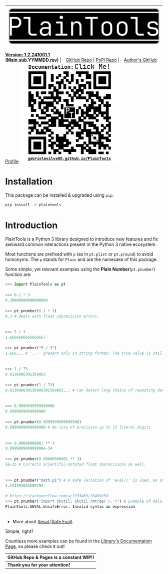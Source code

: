 |![Image](https://raw.githubusercontent.com/gabrielmsilva00/PlainTools/refs/heads/main/imgs/pthead.png)
|:--:|
**[Version: 1.2.241001.1](https://github.com/gabrielmsilva00/PlainTools/releases) <br/> (Main.sub.YYMMDD.rev)**
| - [GitHub Repo](https://github.com/gabrielmsilva00/PlainTools) \| [PyPi Repo](https://pypi.org/project/PlainTools)
| - [Author's GitHub Profile](https://github.com/gabrielmsilva00)
[<img src="https://raw.githubusercontent.com/gabrielmsilva00/PlainTools/refs/heads/main/imgs/ptqrdoc.png?">](https://gabrielmsilva00.github.io/PlainTools)

# Installation

This package can be installed & upgraded using `pip`:

```sh
pip install -U plaintools
```

# Introduction

PlainTools is a Python 3 library designed to introduce new features and 
fix awkward common interactions present in the Python 3 native ecosystem.

Most functions are prefixed with `p` (as in `pt.plist` or `pt.pround`) 
to avoid homonyms. The `p` stands for `Plain` and are the namesake of this package.

Some simple, yet relevant examples using the **Plain Number**(`pt.pnumber`) function are:

```python
>>> import PlainTools as pt

>>> 0.1 * 3
0.30000000000000004

>>> pt.pnumber(0.1 * 3)
0.3 # Deals with float imprecision errors.
؜

>>> 5 / 3
1.6666666666666667

>>> pt.pnumber("5 / 3")
1.666... # '...' present only in string format; The true value is still float(5/3).
؜

>>> 1 / 73
0.0136986301369863

>>> pt.pnumber(1 / 73)
0.013698630136986301369863... # Can detect long chains of repeating decimals!
؜

>>> 0.9999999999999988
0.9999999999999988

>>> pt.pnumber(0.9999999999999988)
0.9999999999999988 # No loss of precision up to 15 literal digits.
؜

>>> 0.00000000001 ** 3
9.999999999999999e-34

>>> pt.pnumber(0.00000000001 ** 3)
1e-33 # Corrects scientific-notated float imprecisions as well.
؜

>>> pt.pnumber("math.pi") # A safe variation of 'eval()' is used, as shown below!
3.141592653589793

# https://stackoverflow.com/a/1933463/26469850
>>> pt.pnumber("import shutil; shutil.rmtree('/.')") # Example of malicious use.
PlainTools.SEVAL.UnsafeError: Invalid syntax in expression
؜
```

- More about [Seval (Safe Eval)](https://gabrielmsilva00.github.io/PlainTools/#pt.SEVAL).

Simple, right?

Countless more examples can be found in the [Library's Documentation Page](https://gabrielmsilva00.github.io/PlainTools), so please check it out!

| **GitHub Repo & Pages is a constant WIP!!** |
|-|
| **Thank you for your attention!** |